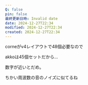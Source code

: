 ```yaml
---
Q: false
pin: false
最終更新日時: Invalid date
date: 2024-12-27T22:34
modified: 2024-12-27T22:34
created: 2024-12-27T22:34
---
```

corneがv4レイアウトで48個必要なので

akkoは45個セットだから…

  

数字が近いとだめ。

ちかい周波数の音のノイズに似てるね